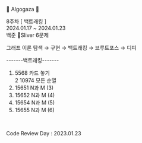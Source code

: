 🐢 Algogaza 🐢

8주차 [ 백트래킹 ]<br/>
2024.01.17 ~ 2024.01.23<br/>
백준 🥈Sliver 6문제 <br/>

그래프 이론 탐색 → 구현 → 백트래킹 → 브루트포스 → 디피

-------백트래킹-------<br/>
1. 5568	 카드 놓기<br/>
2 10974	 모든 순열<br/>
3. 15651	 N과 M (3)<br/>
4. 15652	 N과 M (4)<br/>
5. 15654	 N과 M (5)<br/>
6. 15655	 N과 M (6)<br/>
<br/>

Code Review Day : 2023.01.23
